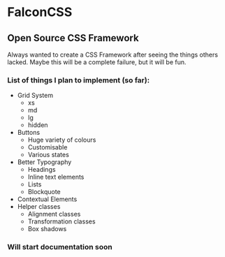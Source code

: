 # FalconCSS

## Open Source CSS Framework

Always wanted to create a CSS Framework after seeing the things others lacked.
Maybe this will be a complete failure, but it will be fun.

### List of things I plan to implement (so far):
* Grid System
    * xs
    * md
    * lg
    * hidden
* Buttons
    * Huge variety of colours
    * Customisable
    * Various states
* Better Typography
    * Headings
    * Inline text elements
    * Lists
    * Blockquote
* Contextual Elements
* Helper classes
    * Alignment classes
    * Transformation classes
    * Box shadows

### Will start documentation soon
